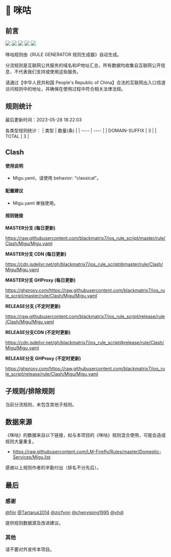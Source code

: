 # 🧸 咪咕

## 前言

![](https://shields.io/badge/-移除重复规则-ff69b4) ![](https://shields.io/badge/-DOMAIN与DOMAIN--SUFFIX合并-green) ![](https://shields.io/badge/-DOMAIN--SUFFIX间合并-critical) ![](https://shields.io/badge/-DOMAIN--SUFFIX与DOMAIN--KEYWORD合并-blue) ![](https://shields.io/badge/-IP--CIDR(6)合并-blueviolet) 

咪咕规则由《RULE GENERATOR 规则生成器》自动生成。

分流规则是互联网公共服务的域名和IP地址汇总，所有数据均收集自互联网公开信息，不代表我们支持或使用这些服务。

请通过【中华人民共和国 People's Republic of China】合法的互联网出入口信道访问规则中的地址，并确保在使用过程中符合相关法律法规。

## 规则统计

最后更新时间：2023-05-28 18:22:03

各类型规则统计：
| 类型 | 数量(条)  | 
| ---- | ----  |
| DOMAIN-SUFFIX | 3  | 
| TOTAL | 3  | 


## Clash 

#### 使用说明
- Migu.yaml，请使用 behavior: "classical"。

#### 配置建议
- Migu.yaml 单独使用。

#### 规则链接
**MASTER分支 (每日更新)**

https://raw.githubusercontent.com/blackmatrix7/ios_rule_script/master/rule/Clash/Migu/Migu.yaml

**MASTER分支 CDN (每日更新)**

https://cdn.jsdelivr.net/gh/blackmatrix7/ios_rule_script@master/rule/Clash/Migu/Migu.yaml

**MASTER分支 GHProxy (每日更新)**

https://ghproxy.com/https://raw.githubusercontent.com/blackmatrix7/ios_rule_script/master/rule/Clash/Migu/Migu.yaml

**RELEASE分支 (不定时更新)**

https://raw.githubusercontent.com/blackmatrix7/ios_rule_script/release/rule/Clash/Migu/Migu.yaml

**RELEASE分支CDN (不定时更新)**

https://cdn.jsdelivr.net/gh/blackmatrix7/ios_rule_script@release/rule/Clash/Migu/Migu.yaml

**RELEASE分支 GHProxy (不定时更新)**

https://ghproxy.com/https://raw.githubusercontent.com/blackmatrix7/ios_rule_script/release/rule/Clash/Migu/Migu.yaml

## 子规则/排除规则


当前分流规则，未包含其他子规则。

## 数据来源

《咪咕》的数据来自以下链接，如与本项目的《咪咕》规则混合使用，可能会造成规则大量重复。

- https://raw.githubusercontent.com/LM-Firefly/Rules/master/Domestic-Services/Migu.list


感谢以上规则作者的辛勤付出（排名不分先后）。

## 最后

### 感谢

[@fiiir](https://github.com/fiiir) [@Tartarus2014](https://github.com/Tartarus2014) [@zjcfynn](https://github.com/zjcfynn) [@chenyiping1995](https://github.com/chenyiping1995) [@vhdj](https://github.com/vhdj)

提供规则数据源及改进建议。

### 其他

请不要对外宣传本项目。